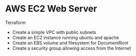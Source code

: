 # AWS EC2 Web Server

Terraform
* Create a simple VPC with public subnets
* Create an EC2 instance running ubuntu and apache
* Create an EBS volume and filesystem for DocumentRoot
* Create a security group allowing access from the Internet

